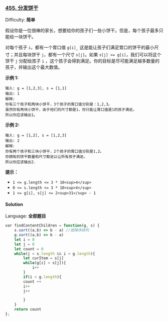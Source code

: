 ### [455\. 分发饼干](https://leetcode-cn.com/problems/assign-cookies/)

Difficulty: **简单**


假设你是一位很棒的家长，想要给你的孩子们一些小饼干。但是，每个孩子最多只能给一块饼干。

对每个孩子 `i`，都有一个胃口值 `g[i]`<sub style="display: inline;">，</sub>这是能让孩子们满足胃口的饼干的最小尺寸；并且每块饼干 `j`，都有一个尺寸 `s[j]`。如果 `s[j] >= g[i]`，我们可以将这个饼干 `j` 分配给孩子 `i` ，这个孩子会得到满足。你的目标是尽可能满足越多数量的孩子，并输出这个最大数值。

**示例 1:**

```
输入: g = [1,2,3], s = [1,1]
输出: 1
解释:
你有三个孩子和两块小饼干，3个孩子的胃口值分别是：1,2,3。
虽然你有两块小饼干，由于他们的尺寸都是1，你只能让胃口值是1的孩子满足。
所以你应该输出1。
```

**示例 2:**

```
输入: g = [1,2], s = [1,2,3]
输出: 2
解释:
你有两个孩子和三块小饼干，2个孩子的胃口值分别是1,2。
你拥有的饼干数量和尺寸都足以让所有孩子满足。
所以你应该输出2.
```

**提示：**

*   `1 <= g.length <= 3 * 10<sup>4</sup>`
*   `0 <= s.length <= 3 * 10<sup>4</sup>`
*   `1 <= g[i], s[j] <= 2<sup>31</sup> - 1`


#### Solution

Language: **全部题目**

```js
​var findContentChildren = function(g, s) {
    s.sort((a,b) => b - a) //按降序排列
    g.sort((a,b) => b - a)
    let i = 0
    let j = 0
    let count = 0
    while(j < s.length && i < g.length){
        let curItem = s[j]
        while(g[i] > s[j]){
            i++
        }
        if(i < g.length){
        count ++
        i++
        j++

        }
    }
    return count
};
```
